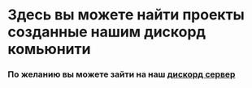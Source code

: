 # Здесь вы можете найти проекты созданные нашим дискорд комьюнити
### По желанию вы можете зайти на наш [дискорд сервер](https://discord.gg/wjCMmS2Njw)
